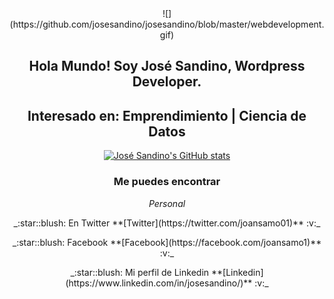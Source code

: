 <div align="center">
![](https://github.com/josesandino/josesandino/blob/master/webdevelopment.gif)

## Hola Mundo! Soy José Sandino, Wordpress Developer.
## Interesado en: Emprendimiento | Ciencia de Datos
[![José Sandino's GitHub stats](https://github-readme-stats.vercel.app/api?username=josesandino)](https://github.com/josesandino/github-readme-stats)
### Me puedes encontrar
_Personal_
 <p>_:star::blush: En Twitter **[Twitter](https://twitter.com/joansamo01)** :v:_</p>
 <p>_:star::blush: Facebook **[Facebook](https://facebook.com/joansamo1)** :v:_</p>
 <p>_:star::blush: Mi perfil de Linkedin **[Linkedin](https://www.linkedin.com/in/josesandino/)** :v:_</p>
</div>




